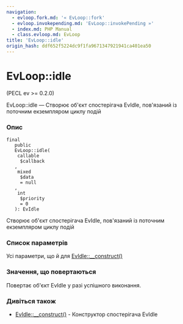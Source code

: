 ```yaml
---
navigation:
  - evloop.fork.md: '« EvLoop::fork'
  - evloop.invokepending.md: 'EvLoop::invokePending »'
  - index.md: PHP Manual
  - class.evloop.md: EvLoop
title: 'EvLoop::idle'
origin_hash: ddf652f5224dc9f1fa9671347921941ca401ea50
---
```

# EvLoop::idle

(PECL ev >= 0.2.0)

EvLoop::idle — Створює об'єкт спостерігача EvIdle, пов'язаний із поточним екземпляром циклу подій

### Опис

```methodsynopsis
final
   public
   EvLoop::idle(
    callable
     $callback
   , 
    mixed
     $data
     = null
   , 
    int
     $priority
     = 0
   ): EvIdle
```

Створює об'єкт спостерігача EvIdle, пов'язаний із поточним екземпляром циклу подій

### Список параметрів

Усі параметри, що й для [EvIdle::\_\_construct()](evidle.construct.md)

### Значення, що повертаються

Повертає об'єкт EvIdle у разі успішного виконання.

### Дивіться також

-   [EvIdle::\_\_construct()](evidle.construct.md) \- Конструктор спостерігача EvIdle
